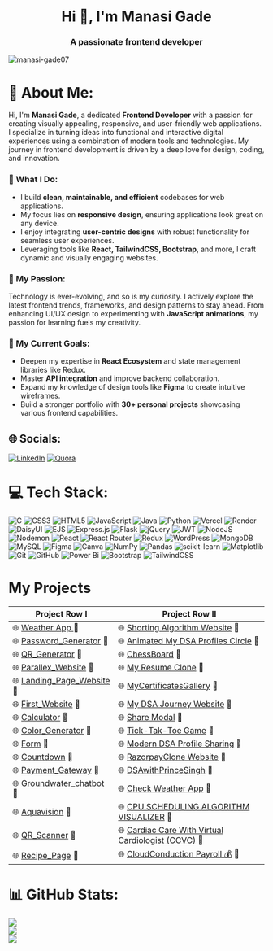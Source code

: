 <h1 align="center">Hi 👋, I'm Manasi Gade</h1>
<h3 align="center">A passionate frontend developer</h3>

<p align="left"> <img src="https://komarev.com/ghpvc/?username=manasi-gade07&label=Profile%20views&color=0e75b6&style=flat" alt="manasi-gade07" /> </p>

# 💫 About Me:
Hi, I'm **Manasi Gade**, a dedicated **Frontend Developer** with a passion for creating visually appealing, responsive, and user-friendly web applications. I specialize in turning ideas into functional and interactive digital experiences using a combination of modern tools and technologies. My journey in frontend development is driven by a deep love for design, coding, and innovation.

### 🌟 What I Do:
- I build **clean, maintainable, and efficient** codebases for web applications.  
- My focus lies on **responsive design**, ensuring applications look great on any device.  
- I enjoy integrating **user-centric designs** with robust functionality for seamless user experiences.  
- Leveraging tools like **React, TailwindCSS, Bootstrap**, and more, I craft dynamic and visually engaging websites.  

### 🚀 My Passion:
Technology is ever-evolving, and so is my curiosity. I actively explore the latest frontend trends, frameworks, and design patterns to stay ahead. From enhancing UI/UX design to experimenting with **JavaScript animations**, my passion for learning fuels my creativity.

### 🌱 My Current Goals:
- Deepen my expertise in **React Ecosystem** and state management libraries like Redux.  
- Master **API integration** and improve backend collaboration.  
- Expand my knowledge of design tools like **Figma** to create intuitive wireframes.  
- Build a stronger portfolio with **30+ personal projects** showcasing various frontend capabilities.



## 🌐 Socials:
[![LinkedIn](https://img.shields.io/badge/LinkedIn-%230077B5.svg?logo=linkedin&logoColor=white)](https://linkedin.com/in/manasi-gade-3b0363259)
[![Quora](https://img.shields.io/badge/Quora-%23B92B27.svg?logo=quora&logoColor=white)](https://www.quora.com/profile/Manasi-Gade)


# 💻 Tech Stack:
![C](https://img.shields.io/badge/c-%2300599C.svg?style=flat&logo=c&logoColor=white) ![CSS3](https://img.shields.io/badge/css3-%231572B6.svg?style=flat&logo=css3&logoColor=white) ![HTML5](https://img.shields.io/badge/html5-%23E34F26.svg?style=flat&logo=html5&logoColor=white) ![JavaScript](https://img.shields.io/badge/javascript-%23323330.svg?style=flat&logo=javascript&logoColor=%23F7DF1E) ![Java](https://img.shields.io/badge/java-%23ED8B00.svg?style=flat&logo=openjdk&logoColor=white) ![Python](https://img.shields.io/badge/python-3670A0?style=flat&logo=python&logoColor=ffdd54) ![Vercel](https://img.shields.io/badge/vercel-%23000000.svg?style=flat&logo=vercel&logoColor=white) ![Render](https://img.shields.io/badge/Render-%46E3B7.svg?style=flat&logo=render&logoColor=white) ![DaisyUI](https://img.shields.io/badge/daisyui-5A0EF8?style=flat&logo=daisyui&logoColor=white) ![EJS](https://img.shields.io/badge/ejs-%23B4CA65.svg?style=flat&logo=ejs&logoColor=black) ![Express.js](https://img.shields.io/badge/express.js-%23404d59.svg?style=flat&logo=express&logoColor=%2361DAFB) ![Flask](https://img.shields.io/badge/flask-%23000.svg?style=flat&logo=flask&logoColor=white) ![jQuery](https://img.shields.io/badge/jquery-%230769AD.svg?style=flat&logo=jquery&logoColor=white) ![JWT](https://img.shields.io/badge/JWT-black?style=flat&logo=JSON%20web%20tokens) ![NodeJS](https://img.shields.io/badge/node.js-6DA55F?style=flat&logo=node.js&logoColor=white) ![Nodemon](https://img.shields.io/badge/NODEMON-%23323330.svg?style=flat&logo=nodemon&logoColor=%BBDEAD) ![React](https://img.shields.io/badge/react-%2320232a.svg?style=flat&logo=react&logoColor=%2361DAFB) ![React Router](https://img.shields.io/badge/React_Router-CA4245?style=flat&logo=react-router&logoColor=white) ![Redux](https://img.shields.io/badge/redux-%23593d88.svg?style=flat&logo=redux&logoColor=white) ![WordPress](https://img.shields.io/badge/WordPress-%23117AC9.svg?style=flat&logo=WordPress&logoColor=white) ![MongoDB](https://img.shields.io/badge/MongoDB-%234ea94b.svg?style=flat&logo=mongodb&logoColor=white) ![MySQL](https://img.shields.io/badge/mysql-4479A1.svg?style=flat&logo=mysql&logoColor=white) ![Figma](https://img.shields.io/badge/figma-%23F24E1E.svg?style=flat&logo=figma&logoColor=white) ![Canva](https://img.shields.io/badge/Canva-%2300C4CC.svg?style=flat&logo=Canva&logoColor=white) ![NumPy](https://img.shields.io/badge/numpy-%23013243.svg?style=flat&logo=numpy&logoColor=white) ![Pandas](https://img.shields.io/badge/pandas-%23150458.svg?style=flat&logo=pandas&logoColor=white) ![scikit-learn](https://img.shields.io/badge/scikit--learn-%23F7931E.svg?style=flat&logo=scikit-learn&logoColor=white) ![Matplotlib](https://img.shields.io/badge/Matplotlib-%23ffffff.svg?style=flat&logo=Matplotlib&logoColor=black) ![Git](https://img.shields.io/badge/git-%23F05033.svg?style=flat&logo=git&logoColor=white) ![GitHub](https://img.shields.io/badge/github-%23121011.svg?style=flat&logo=github&logoColor=white) ![Power Bi](https://img.shields.io/badge/power_bi-F2C811?style=flat&logo=powerbi&logoColor=black) ![Bootstrap](https://img.shields.io/badge/bootstrap-%238511FA.svg?style=flat&logo=bootstrap&logoColor=white) ![TailwindCSS](https://img.shields.io/badge/tailwindcss-%2338B2AC.svg?style=flat&logo=tailwind-css&logoColor=white)

# My Projects

| Project Row I                                  | Project Row II                                          |
|------------------------------------------------|--------------------------------------------------------|
| 🌐 [Weather App ](https://github.com/manasi-gade07/Weather_App.git) 🔗                    | 🌐 [Shorting Algorithm Website](#) 🔗                   |
| 🌐 [Password_Generator](https://github.com/manasi-gade07/Password_Generator.git) 🔗                        | 🌐 [Animated My DSA Profiles Circle](#) 🔗             |
| 🌐 [QR_Generator](https://github.com/manasi-gade07/QR_Generator.git) 🔗          | 🌐 [ChessBoard](#) 🔗                                  |
| 🌐 [Parallex_Website](https://github.com/manasi-gade07/Parallex_website.git) 🔗                    | 🌐 [My Resume Clone](#) 🔗                             |
| 🌐 [Landing_Page_Website](https://github.com/manasi-gade07/Landing_Page_Website.git) 🔗         | 🌐 [MyCertificatesGallery](#) 🔗                       |
| 🌐 [First_Website](https://github.com/manasi-gade07/First_website.git) 🔗              | 🌐 [My DSA Journey Website](#) 🔗                      |
| 🌐 [Calculator](https://github.com/manasi-gade07/Calculator.git) 🔗      | 🌐 [Share Modal](#) 🔗                                 |
| 🌐 [Color_Generator](https://github.com/manasi-gade07/Color-Generator.git) 🔗                | 🌐 [Tick-Tak-Toe Game](#) 🔗                           |
| 🌐 [Form](https://github.com/manasi-gade07/Form.git) 🔗                          | 🌐 [Modern DSA Profile Sharing](#) 🔗                  |
| 🌐 [Countdown](https://github.com/manasi-gade07/Countdown.git) 🔗        | 🌐 [RazorpayClone Website](#) 🔗                       |
| 🌐 [Payment_Gateway](https://github.com/manasi-gade07/Payment_Gateway.git) 🔗                      | 🌐 [DSAwithPrinceSingh](#) 🔗                          |
| 🌐 [Groundwater_chatbot](https://github.com/manasi-gade07/groundwater_chatbot.git) 🔗               | 🌐 [Check Weather App](#) 🔗                           |
| 🌐 [Aquavision](https://github.com/manasi-gade07/Aquavision.git) 🔗                  | 🌐 [CPU SCHEDULING ALGORITHM VISUALIZER](#) 🔗          |
| 🌐 [QR_Scanner](#) 🔗                     | 🌐 [Cardiac Care With Virtual Cardiologist (CCVC)](#) 🔗 |
| 🌐 [Recipe_Page](#) 🔗        | 🌐 [CloudConduction Payroll 💰](#) 🔗                   |


# 📊 GitHub Stats:
![](https://github-readme-stats.vercel.app/api?username=manasi-gade07&theme=algolia&hide_border=true&include_all_commits=true&count_private=true)<br/>
![](https://github-readme-streak-stats.herokuapp.com/?user=manasi-gade07&theme=algolia&hide_border=true)<br/>
![](https://github-readme-stats.vercel.app/api/top-langs/?username=manasi-gade07&theme=algolia&hide_border=true&layout=compact&count_private=true)




<!-- Proudly created with GPRM ( https://gprm.itsvg.in ) -->
